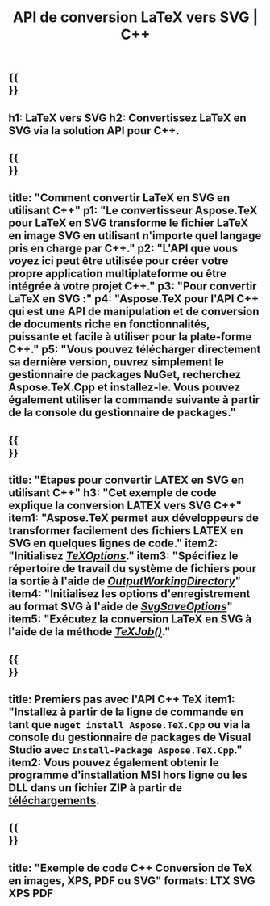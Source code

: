 ﻿---
translation: true
template: /_templates/_conversion-child-cpp.md
title: API de conversion LaTeX vers SVG | C++
description: Fonctionnalité de conversion LaTeX vers SVG. Intégrez cette bibliothèque C++ sur site dans votre projet ou utilisez des applications multiplateformes pour convertir LaTeX en SVG.
keywords: latex vers svg api cpp, latex2svg intègre c++
url: /cpp/conversion/latex-to-svg/
family: tex
platformtag: cpp
feature: conversion
informat: LATEX
outformat: SVG
otherformats: BMP PNG JPEG TIFF PDF XPS
---

{{<section banner>}}
---
h1: LaTeX vers SVG
h2: Convertissez LaTeX en SVG via la solution API pour C++.
---

{{<section overview>}}
---
title: "Comment convertir LaTeX en SVG en utilisant C++"
p1: "Le convertisseur Aspose.TeX pour LaTeX en SVG transforme le fichier LaTeX en image SVG en utilisant n'importe quel langage pris en charge par C++."
p2: "L'API que vous voyez ici peut être utilisée pour créer votre propre application multiplateforme ou être intégrée à votre projet C++."
p3: "Pour convertir LaTeX en SVG :"
p4: "Aspose.TeX pour l'API C++ qui est une API de manipulation et de conversion de documents riche en fonctionnalités, puissante et facile à utiliser pour la plate-forme C++."
p5: "Vous pouvez télécharger directement sa dernière version, ouvrez simplement le gestionnaire de packages NuGet, recherchez Aspose.TeX.Cpp et installez-le. Vous pouvez également utiliser la commande suivante à partir de la console du gestionnaire de packages."
---

{{<section feature1>}}
---
title: "Étapes pour convertir LATEX en SVG en utilisant C++"
h3: "Cet exemple de code explique la conversion LATEX vers SVG C++"
item1: "Aspose.TeX permet aux développeurs de transformer facilement des fichiers LATEX en SVG en quelques lignes de code."
item2: "Initialisez [*TeXOptions*](https://reference.aspose.com/tex/cpp/class/aspose.te_x.te_x_options)."
item3: "Spécifiez le répertoire de travail du système de fichiers pour la sortie à l'aide de [*OutputWorkingDirectory*](https://reference.aspose.com/tex/cpp/class/aspose.te_x.te_x_options#aa4f4ea6dab7db5ba1b40800495f16f63)"
item4: "Initialisez les options d'enregistrement au format SVG à l'aide de [*SvgSaveOptions*](https://reference.aspose.com/tex/cpp/class/aspose.te_x.presentation.image.svg_save_options)"
item5: "Exécutez la conversion LaTeX en SVG à l'aide de la méthode [*TeXJob()*](https://reference.aspose.com/tex/cpp/class/aspose.te_x.te_x_job)."
---

{{<section feature2>}}
---
title: Premiers pas avec l'API C++ TeX
item1: "Installez à partir de la ligne de commande en tant que ```nuget install Aspose.TeX.Cpp``` ou via la console du gestionnaire de packages de Visual Studio avec ```Install-Package Aspose.TeX.Cpp```."
item2: Vous pouvez également obtenir le programme d'installation MSI hors ligne ou les DLL dans un fichier ZIP à partir de [téléchargements](https://downloads.aspose.com/tex/cpp).
---

{{<section widget>}}
---
title: "Exemple de code C++ Conversion de TeX en images, XPS, PDF ou SVG"
formats: LTX SVG XPS PDF
---